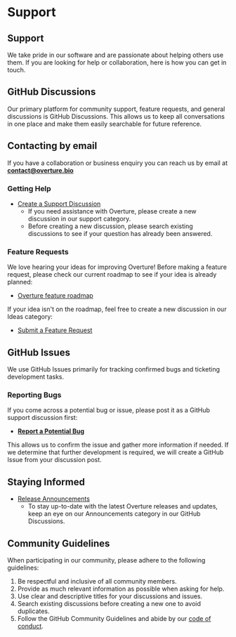 # Support

## Support

We take pride in our software and are passionate about helping others use them. If you are looking for help or collaboration, here is how you can get in touch.

## GitHub Discussions

Our primary platform for community support, feature requests, and general discussions is GitHub Discussions. This allows us to keep all conversations in one place and make them easily searchable for future reference.

## Contacting by email

If you have a collaboration or business enquiry you can reach us by email at **contact@overture.bio**

### Getting Help

- [Create a Support Discussion](https://github.com/overture-stack/docs/discussions/categories/support)
  - If you need assistance with Overture, please create a new discussion in our support category.
  - Before creating a new discussion, please search existing discussions to see if your question has already been answered.

### Feature Requests

We love hearing your ideas for improving Overture! Before making a feature request, please check our current roadmap to see if your idea is already planned:

- [Overture feature roadmap](https://github.com/orgs/overture-stack/projects/11/views/1)

If your idea isn't on the roadmap, feel free to create a new discussion in our Ideas category:

- [Submit a Feature Request](https://github.com/overture-stack/docs/discussions/categories/ideas)

## GitHub Issues

We use GitHub Issues primarily for tracking confirmed bugs and ticketing development tasks.

### Reporting Bugs

If you come across a potential bug or issue, please post it as a GitHub support discussion first:

- [**Report a Potential Bug**](https://github.com/overture-stack/docs/discussions/categories/support)

This allows us to confirm the issue and gather more information if needed. If we determine that further development is required, we will create a GitHub Issue from your discussion post.

## Staying Informed

- [Release Announcements](https://github.com/overture-stack/docs/discussions/categories/announcements)
  - To stay up-to-date with the latest Overture releases and updates, keep an eye on our Announcements category in our GitHub Discussions.

## Community Guidelines

When participating in our community, please adhere to the following guidelines:

1. Be respectful and inclusive of all community members.
2. Provide as much relevant information as possible when asking for help.
3. Use clear and descriptive titles for your discussions and issues.
4. Search existing discussions before creating a new one to avoid duplicates.
5. Follow the GitHub Community Guidelines and abide by our [code of conduct](https://docs.overture.bio/community/code-of-conduct).

